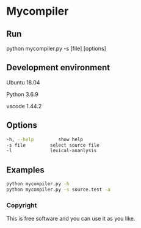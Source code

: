 # Mycompiler



## Run

 python mycompiler.py -s [file] [options]

## Development environment

Ubuntu 18.04 

Python 3.6.9

vscode 1.44.2

## Options

```bash
-h, --help         show help
-s file         select source file
-l              lexical-ananlysis
```

## Examples
```bash
python mycompiler.py -h
python mycompiler.py -s source.test -a
```
### Copyright

This is free software and you can use it as you like.